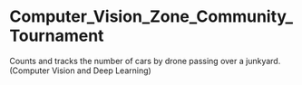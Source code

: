 # Computer_Vision_Zone_Community_Tournament
Counts and tracks the number of cars by drone passing over a junkyard. (Computer Vision and Deep Learning)
